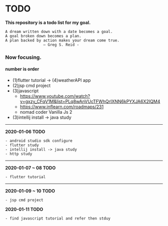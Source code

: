 # TODO
**This repository is a todo list for my goal.**

    A dream written down with a date becomes a goal.
    A goal broken down becomes a plan.
    A plan backed by action makes your dream come true.
                     – Greg S. Reid -



### Now focusing.

#### number is order
 - (1)flutter tutorial ->  (4)weatherAPI app
 - (2)jsp cmd project
 - (3)javascript
      - https://www.youtube.com/watch?v=gxzy_CFqV1M&list=PLq8wAnVUcTFWhQrIXNN6kPYXJA6X2IQM4
      - https://www.inflearn.com/roadmaps/231
      - nomad coder Vanilla Js 2
 - (3)intellij install -> java study    

<hr>

**2020-01-06 TODO**

    - android studio sdk configure
    - flutter study
    - intellij install -> java study
    - http study

<hr>

**2020-01-07 ~ 08 TODO**

    - flutter tutorial
    
<hr>
    
**2020-01-09 ~ 10 TODO**

    - jsp cmd project

**2020-01-11 TODO**

    - find javascript tutorial and refer then stduy


    
    
    
